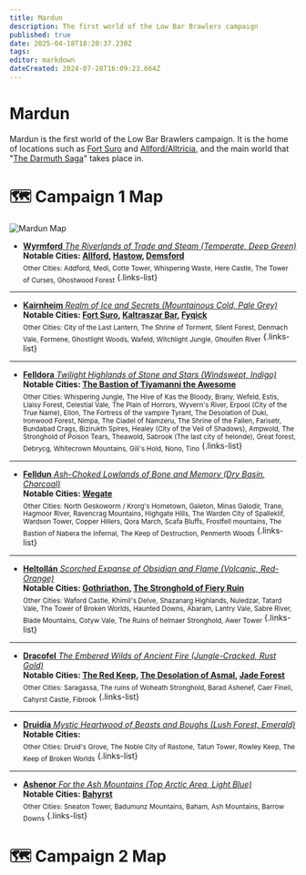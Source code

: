 ```yaml
---
title: Mardun
description: The first world of the Low Bar Brawlers campaign
published: true
date: 2025-04-18T18:20:37.230Z
tags: 
editor: markdown
dateCreated: 2024-07-28T16:09:23.664Z
---
```


# Mardun
Mardun is the first world of the Low Bar Brawlers campaign. It is the home of locations such as [Fort Suro](/locations/Mardun/Fort-Suro) and [Allford/Alltricia](/locations/Mardun/Allford), and the main world that "[The Darmuth Saga](/Seasons/campaign_1/Season_2)" takes place in.

# 🗺️ Campaign 1 Map

<img src="/maps/mardun.webp" class="img-fluid" alt="Mardun Map">


- [**Wyrmford** *The Riverlands of Trade and Steam (Temperate, Deep Green)*](/locations/Mardun/Wyrmford)  
**Notable Cities: [Allford](/locations/Mardun/Allford), [Hastow](/locations/Mardun/Hastow), [Demsford](/locations/Mardun/Demsford)**  
<sub>Other Cities: Addford, Medi, Cotte Tower, Whispering Waste, Here Castle, The Tower of Curses, Ghostwood Forest</sub>
{.links-list}
---

- [**Kairnheim** *Realm of Ice and Secrets (Mountainous Cold, Pale Grey)*](/locations/Mardun/Kairnheim)  
**Notable Cities: [Fort Suro](/locations/Mardun/Fort-Suro), [Kaltraszar Bar](/locations/Mardun/Kaltraszar-Bar), [Fyqick](/locations/Mardun/Fyqick)**  
<sub>Other Cities: City of the Last Lantern, The Shrine of Torment, Silent Forest, Denmach Vale, Formene, Ghostlight Woods, Wafeld, Witchlight Jungle, Ghoulfen River</sub>
{.links-list}
---
 
 - [**Felldora** *Twilight Highlands of Stone and Stars (Windswept, Indigo)*](/locations/Mardun/Felldora)  
**Notable Cities: [The Bastion of Tiyamanni the Awesome](/locations/Mardun/The-Bastion-of-Tiyamanni-the-Awesome)**  
<sub>Other Cities: Whispering Jungle, The Hive of Kas the Bloody, Brany, Wefeld, Estis, Llaisy Forest, Celestial Vale, The Plain of Horrors, Wyvern's River, Erpool (City of the True Name), Ellon, The Fortress of the vampire Tyrant, The Desolation of Duki, Ironwood Forest, Nimpa, The Ciadel of Namzeru, The Shrine of the Fallen, Farisetr, Bundabad Crags, Bizirukth Spires, Healey (City of the Veil of Shadows), Ampwold, The Stronghold of Poison Tears, Theawold, Sabrook (The last city of helonde), Great forest, Debrycg, Whitecrown Mountains, Gili's Hold, Nono, Tino</sub>
{.links-list}
---

- [**Felldun** *Ash-Choked Lowlands of Bone and Memory (Dry Basin, Charcoal)*](/locations/Mardun/Felldun)  
**Notable Cities: [Wegate](/locations/Mardun/Wegate)**  
<sub>Other Cities: North Geskoworm / Krorg's Hometown, Galeton, Minas Galodir, Trane, Hagmoor River, Ravencrag Mountains, Highgate Hills, The Warden City of Spalleklif, Wardson Tower, Copper Hillers, Qora March, Scafa Bluffs, Frostfell mountains, The Bastion of Nabera the Infernal, The Keep of Destruction, Penmerth Woods</sub>
{.links-list}
---

- [**Heltollán** *Scorched Expanse of Obsidian and Flame (Volcanic, Red-Orange)*](/locations/Mardun/Heltollan)  
**Notable Cities: [Gothriathon](/locations/Mardun/Gothriathon), [The Stronghold of Fiery Ruin](/locations/Mardun/The-Stronghold-of-Fiery-Ruin)**  
<sub>Other Cities: Waford Castle, Khimil's Delve, Shazanarg Highlands, Nuledzar, Tatard Vale, The Tower of Broken Worlds, Haunted Downs, Abaram, Lantry Vale, Sabre River, Blade Mountains, Cotyw Vale, The Ruins of helmaer Stronghold, Awer Tower</sub>
{.links-list}
---

- [**Dracofel** *The Embered Wilds of Ancient Fire (Jungle-Cracked, Rust Gold)*](/locations/Mardun/Dracofel)  
**Notable Cities: [The Red Keep](/organizations/The-Red-Keep), [The Desolation of Asmal](/locations/Mardun/The-Desolation-of-Asmal), [Jade Forest](/locations/Mardun/Jade-Forest)**  
<sub>Other Cities: Saragassa, The ruins of Woheath Stronghold, Barad Ashenef, Caer Fineli, Cahyrst Castle, Fibrook</sub>
{.links-list}
---

- [**Druidia** *Mystic Heartwood of Beasts and Boughs (Lush Forest, Emerald)*](/locations/Mardun/Druidia)  
**Notable Cities:**  
<sub>Other Cities: Druid's Grove, The Noble City of Rastone, Tatun Tower, Rowley Keep, The Keep of Broken Worlds</sub>
{.links-list}
---

- [**Ashenor** *For the Ash Mountains (Top Arctic Area, Light Blue)*](/locations/Mardun/Ashenor)  
**Notable Cities: [Bahyrst](/locations/Mardun/Bahyrst)**  
<sub>Other Cities: Sneaton Tower, Badumunz Mountains, Baham, Ash Mountains, Barrow Downs</sub>
{.links-list}


# 🗺️ Campaign 2 Map